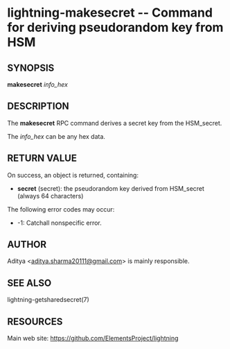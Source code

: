 lightning-makesecret -- Command for deriving pseudorandom key from HSM
=====================================================================

SYNOPSIS
--------

**makesecret** *info_hex*

DESCRIPTION
-----------

The **makesecret** RPC command derives a secret key from the HSM_secret.

The *info_hex* can be any hex data.

RETURN VALUE
------------

[comment]: # (GENERATE-FROM-SCHEMA-START)
On success, an object is returned, containing:
- **secret** (secret): the pseudorandom key derived from HSM_secret (always 64 characters)

[comment]: # (GENERATE-FROM-SCHEMA-END)


The following error codes may occur:
- -1: Catchall nonspecific error.

AUTHOR
------

Aditya <<aditya.sharma20111@gmail.com>> is mainly responsible.

SEE ALSO
--------

lightning-getsharedsecret(7)

RESOURCES
---------

Main web site: <https://github.com/ElementsProject/lightning>

[comment]: # ( SHA256STAMP:1bd94ffa8440041efafe93440d9828be6baca199b0f5cb73220e4482582bf01d)

